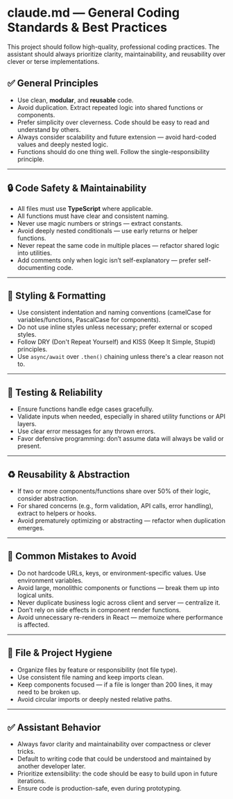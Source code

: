 # claude.md — General Coding Standards & Best Practices

This project should follow high-quality, professional coding practices. The assistant should always prioritize clarity, maintainability, and reusability over clever or terse implementations.

## ✅ General Principles

- Use clean, **modular**, and **reusable** code.
- Avoid duplication. Extract repeated logic into shared functions or components.
- Prefer simplicity over cleverness. Code should be easy to read and understand by others.
- Always consider scalability and future extension — avoid hard-coded values and deeply nested logic.
- Functions should do one thing well. Follow the single-responsibility principle.

---

## 🔒 Code Safety & Maintainability

- All files must use **TypeScript** where applicable.
- All functions must have clear and consistent naming.
- Never use magic numbers or strings — extract constants.
- Avoid deeply nested conditionals — use early returns or helper functions.
- Never repeat the same code in multiple places — refactor shared logic into utilities.
- Add comments only when logic isn’t self-explanatory — prefer self-documenting code.

---

## 🧼 Styling & Formatting

- Use consistent indentation and naming conventions (camelCase for variables/functions, PascalCase for components).
- Do not use inline styles unless necessary; prefer external or scoped styles.
- Follow DRY (Don't Repeat Yourself) and KISS (Keep It Simple, Stupid) principles.
- Use `async/await` over `.then()` chaining unless there's a clear reason not to.

---

## 🧪 Testing & Reliability

- Ensure functions handle edge cases gracefully.
- Validate inputs when needed, especially in shared utility functions or API layers.
- Use clear error messages for any thrown errors.
- Favor defensive programming: don’t assume data will always be valid or present.

---

## ♻️ Reusability & Abstraction

- If two or more components/functions share over 50% of their logic, consider abstraction.
- For shared concerns (e.g., form validation, API calls, error handling), extract to helpers or hooks.
- Avoid prematurely optimizing or abstracting — refactor when duplication emerges.

---

## 🚫 Common Mistakes to Avoid

- Do not hardcode URLs, keys, or environment-specific values. Use environment variables.
- Avoid large, monolithic components or functions — break them up into logical units.
- Never duplicate business logic across client and server — centralize it.
- Don’t rely on side effects in component render functions.
- Avoid unnecessary re-renders in React — memoize where performance is affected.

---

## 📁 File & Project Hygiene

- Organize files by feature or responsibility (not file type).
- Use consistent file naming and keep imports clean.
- Keep components focused — if a file is longer than 200 lines, it may need to be broken up.
- Avoid circular imports or deeply nested relative paths.

---

## ✅ Assistant Behavior

- Always favor clarity and maintainability over compactness or clever tricks.
- Default to writing code that could be understood and maintained by another developer later.
- Prioritize extensibility: the code should be easy to build upon in future iterations.
- Ensure code is production-safe, even during prototyping.